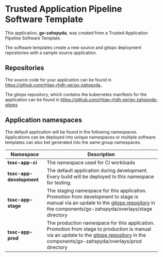 # Trusted Application Pipeline Software Template

This application, **go-zahspyda**, was created from a Trusted Application Pipeline Software Template.

The software templates create a new source and gitops deployment repositories with a sample source application. 

## Repositories

The source code for your application can be found in [https://github.com/rhtap-rhdh-qe/go-zahspyda ](https://github.com/rhtap-rhdh-qe/go-zahspyda ).
 
The gitops repository, which contains the kubernetes manifests for the application can be found in 
[https://github.com/rhtap-rhdh-qe/go-zahspyda-gitops ](https://github.com/rhtap-rhdh-qe/go-zahspyda-gitops ) 

## Application namespaces 

The default application will be found in the following namespaces. Applications can be deployed into unique namespaces or multiple software templates can also bet generated into the same group namespaces.  

|  Namespace   |  Description   |  
| -------- | -------- |
| **tssc-app-ci** | The namespace used for CI workloads |
| **tssc-app-development** | The default application during development. Every build will be deployed to this namespace for testing. |
| **tssc-app-stage** | The staging namespace for this application. Promotion from development to stage is manual via an update to the [gitops repository](https://github.com/rhtap-rhdh-qe/go-zahspyda-gitops ) in the components/go-zahspyda/overlays/stage directory |
| **tssc-app-prod** | The production namespace for this application. Promotion from stage to production is manual via an update to the [gitops repository](https://github.com/rhtap-rhdh-qe/go-zahspyda-gitops ) in the components/go-zahspyda/overlays/prod directory |